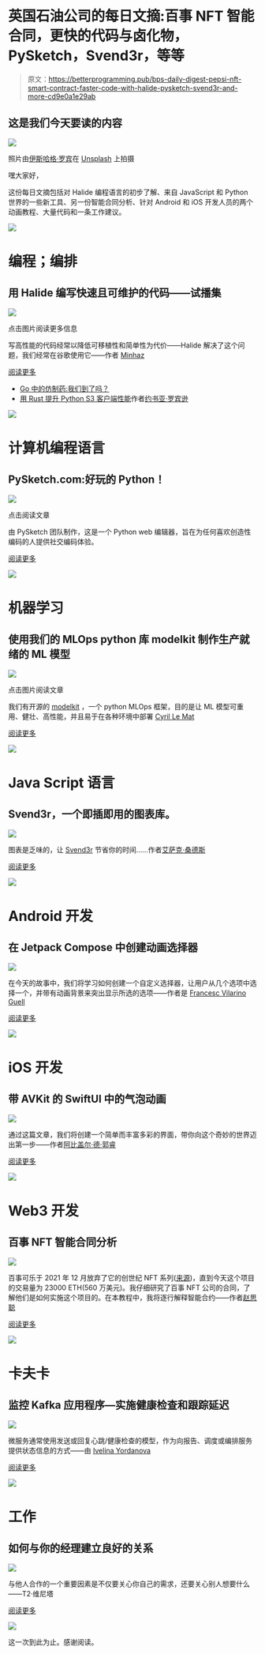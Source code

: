 # 英国石油公司的每日文摘:百事 NFT 智能合同，更快的代码与卤化物，PySketch，Svend3r，等等

> 原文：<https://betterprogramming.pub/bps-daily-digest-pepsi-nft-smart-contract-faster-code-with-halide-pysketch-svend3r-and-more-cd9e0a1e29ab>

## 这是我们今天要读的内容

![](img/8fc19c6f8e8c96a8cc6dbd8952cb2501.png)

照片由[伊斯哈格·罗宾](https://unsplash.com/@esmiloenak?utm_source=medium&utm_medium=referral)在 [Unsplash](https://unsplash.com?utm_source=medium&utm_medium=referral) 上拍摄

嘿大家好，

这份每日文摘包括对 Halide 编程语言的初步了解、来自 JavaScript 和 Python 世界的一些新工具、另一份智能合同分析、针对 Android 和 iOS 开发人员的两个动画教程、大量代码和一条工作建议。

![](img/8813ac576bf058d6e06e3e31a1122577.png)

# 编程；编排

## 用 Halide 编写快速且可维护的代码——试播集

[![](img/78da63c56ecf067b4f77eb984b6852b2.png)](https://betterprogramming.pub/write-fast-and-maintainable-code-with-halide-part-1-6a5c3a519250)

点击图片阅读更多信息

写高性能的代码经常以降低可移植性和简单性为代价——Halide 解决了这个问题，我们经常在谷歌使用它——作者 [Minhaz](https://medium.com/u/820b4ad3efe1?source=post_page-----cd9e0a1e29ab--------------------------------)

[阅读更多](/write-fast-and-maintainable-code-with-halide-part-1-6a5c3a519250)

*   [Go 中的仿制药:我们到了吗？](/generics-in-go-are-we-there-yet-af851c35ba0)
*   [用 Rust 提升 Python S3 客户端性能](https://joshua-robinson.medium.com/improving-python-s3-client-performance-with-rust-e9639359072f)作者[约书亚·罗宾逊](https://medium.com/u/7a83b11a1be0?source=post_page-----cd9e0a1e29ab--------------------------------)

![](img/8813ac576bf058d6e06e3e31a1122577.png)

# 计算机编程语言

## PySketch.com:好玩的 Python！

[![](img/bbfc1df964bab2d93b8a677a63908b80.png)](https://medium.com/@pysketch/pysketch-python-coding-for-fun-dc13732db502)

点击阅读文章

由 PySketch 团队制作，这是一个 Python web 编辑器，旨在为任何喜欢创造性编码的人提供社交编码体验。

[阅读更多](https://medium.com/@pysketch/pysketch-python-coding-for-fun-dc13732db502)

![](img/8813ac576bf058d6e06e3e31a1122577.png)

# 机器学习

## 使用我们的 MLOps python 库 modelkit 制作生产就绪的 ML 模型

[![](img/a38d453b9533f5d8a85e7048b0c99fff.png)](https://medium.com/@cyrillemat/making-a-ml-models-production-ready-with-modelkit-our-mlops-python-library-af877cda0ca1)

点击图片阅读文章

我们有开源的 [modelkit](https://github.com/Cornerstone-OnDemand/modelkit) ，一个 python MLOps 框架，目的是让 ML 模型可重用、健壮、高性能，并且易于在各种环境中部署 [Cyril Le Mat](https://medium.com/u/8cdf813e226e?source=post_page-----cd9e0a1e29ab--------------------------------)

[阅读更多](https://medium.com/@cyrillemat/making-a-ml-models-production-ready-with-modelkit-our-mlops-python-library-af877cda0ca1)

![](img/8813ac576bf058d6e06e3e31a1122577.png)

# Java Script 语言

## Svend3r，一个即插即用的图表库。

[![](img/7036de25c36bc8265a1583e33e98795c.png)](https://medium.com/@isaaclsaunders/svend3r-a-plug-and-play-charting-library-for-your-svelte-project-2753b8762ec8)

图表是乏味的，让 [Svend3r](https://www.svend3r.dev/) 节省你的时间……作者[艾萨克·桑德斯](https://medium.com/u/a1e556aa93dc?source=post_page-----cd9e0a1e29ab--------------------------------)

[阅读更多](https://medium.com/@isaaclsaunders/svend3r-a-plug-and-play-charting-library-for-your-svelte-project-2753b8762ec8)

![](img/8813ac576bf058d6e06e3e31a1122577.png)

# Android 开发

## 在 Jetpack Compose 中创建动画选择器

[![](img/50a03537ffcd8eeb59cccac5b9aba029.png)](https://fvilarino.medium.com/creating-an-animated-selector-in-jetpack-compose-669066dfc01b)

在今天的故事中，我们将学习如何创建一个自定义选择器，让用户从几个选项中选择一个，并带有动画背景来突出显示所选的选项——作者是 [Francesc Vilarino Guell](https://medium.com/u/d814f16b5155?source=post_page-----cd9e0a1e29ab--------------------------------)

[阅读更多](https://fvilarino.medium.com/creating-an-animated-selector-in-jetpack-compose-669066dfc01b)

![](img/8813ac576bf058d6e06e3e31a1122577.png)

# iOS 开发

## 带 AVKit 的 SwiftUI 中的气泡动画

[![](img/6fdd880f00aeeb5604c050ff15a4ad1d.png)](https://betterprogramming.pub/bubble-animation-in-swiftui-avkit-39a688a0b942)

通过这篇文章，我们将创建一个简单而丰富多彩的界面，带你向这个奇妙的世界迈出第一步——作者[阿比盖尔·德·郭睿](https://medium.com/u/125fa70528ac?source=post_page-----cd9e0a1e29ab--------------------------------)

[阅读更多](/bubble-animation-in-swiftui-avkit-39a688a0b942)

![](img/8813ac576bf058d6e06e3e31a1122577.png)

# Web3 开发

## 百事 NFT 智能合同分析

[![](img/07ebabcb9d358be4e3c4a7ef7f486197.png)](https://betterprogramming.pub/nft-beginner-tutorial-pepsi-nft-smart-contract-explained-962721b7361a)

百事可乐于 2021 年 12 月放弃了它的创世纪 NFT 系列([来源](https://micdrop.pepsi.com/))，直到今天这个项目的交易量为 23000 ETH(560 万美元)。我仔细研究了百事 NFT 公司的合同，了解他们是如何实施这个项目的。在本教程中，我将逐行解释智能合约——作者[赵思聪](https://medium.com/u/8e6bcf52156c?source=post_page-----cd9e0a1e29ab--------------------------------)

[阅读更多](/nft-beginner-tutorial-pepsi-nft-smart-contract-explained-962721b7361a)

![](img/8813ac576bf058d6e06e3e31a1122577.png)

# 卡夫卡

## 监控 Kafka 应用程序—实施健康检查和跟踪延迟

[![](img/81231dbbe769f898b08eddde5eaaddc1.png)](https://betterprogramming.pub/monitoring-kafkaapplications-implementing-healthchecks-and-tracking-lag-3976cc6f00d5)

微服务通常使用发送或回复心跳/健康检查的模型，作为向报告、调度或编排服务提供状态信息的方式——由 [Ivelina Yordanova](https://medium.com/u/97cfe701f78?source=post_page-----cd9e0a1e29ab--------------------------------)

[阅读更多](/monitoring-kafkaapplications-implementing-healthchecks-and-tracking-lag-3976cc6f00d5)

![](img/8813ac576bf058d6e06e3e31a1122577.png)

# 工作

## 如何与你的经理建立良好的关系

[![](img/1a6c7dd710069274e6c21309fd7d3c31.png)](https://betterprogramming.pub/how-to-build-a-thriving-relationship-with-your-manager-2e97ef3ef5d8)

与他人合作的一个重要因素是不仅要关心你自己的需求，还要关心别人想要什么——T2·维尼塔

[阅读更多](/how-to-build-a-thriving-relationship-with-your-manager-2e97ef3ef5d8)

![](img/8813ac576bf058d6e06e3e31a1122577.png)

这一次到此为止。感谢阅读。